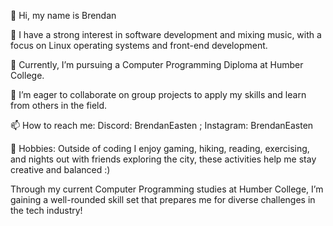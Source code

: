 👋 Hi, my name is Brendan

👀 I have a strong interest in software development and mixing music, with a focus on Linux operating systems and front-end development.

🌱 Currently, I’m pursuing a Computer Programming Diploma at Humber College.

💼 I’m eager to collaborate on group projects to apply my skills and learn from others in the field.

📫 How to reach me: Discord: BrendanEasten ; Instagram: BrendanEasten

🎯 Hobbies: Outside of coding I enjoy gaming, hiking, reading, exercising, and nights out with friends exploring the city, these activities help me stay creative and balanced :)

Through my current Computer Programming studies at Humber College, I’m gaining a well-rounded skill set that prepares me for diverse challenges in the tech industry!
